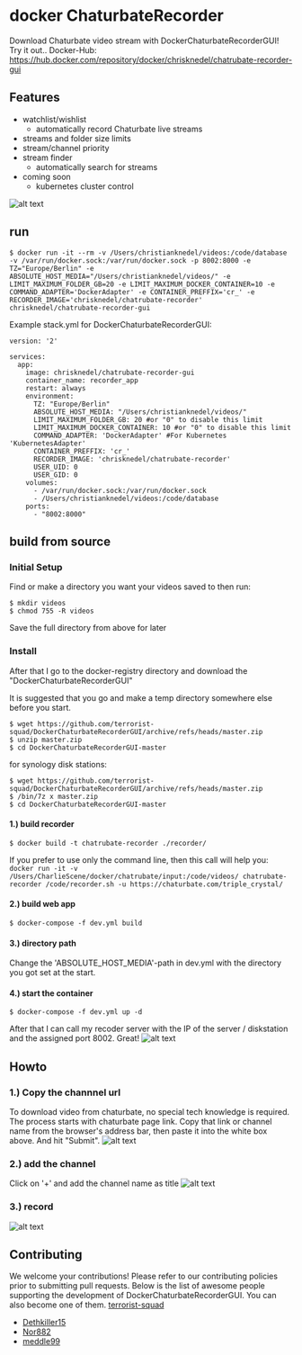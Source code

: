 # docker ChaturbateRecorder
Download Chaturbate video stream with  DockerChaturbateRecorderGUI! Try it out..
Docker-Hub: https://hub.docker.com/repository/docker/chrisknedel/chatrubate-recorder-gui

## Features
* watchlist/wishlist
  * automatically record Chaturbate live streams
* streams and folder size limits 
* stream/channel priority
* stream finder 
  * automatically search for streams
* coming soon
  * kubernetes cluster control


![alt text](https://github.com/terrorist-squad/DockerChaturbateRecorderGUI/blob/master/screens/3.png "record")

## run 
```
$ docker run -it --rm -v /Users/christianknedel/videos:/code/database -v /var/run/docker.sock:/var/run/docker.sock -p 8002:8000 -e TZ="Europe/Berlin" -e ABSOLUTE_HOST_MEDIA="/Users/christianknedel/videos/" -e LIMIT_MAXIMUM_FOLDER_GB=20 -e LIMIT_MAXIMUM_DOCKER_CONTAINER=10 -e COMMAND_ADAPTER='DockerAdapter' -e CONTAINER_PREFFIX='cr_' -e RECORDER_IMAGE='chrisknedel/chatrubate-recorder' chrisknedel/chatrubate-recorder-gui
```
Example stack.yml for DockerChaturbateRecorderGUI:
```
version: '2'

services:    
  app:
    image: chrisknedel/chatrubate-recorder-gui
    container_name: recorder_app
    restart: always
    environment:
      TZ: "Europe/Berlin"
      ABSOLUTE_HOST_MEDIA: "/Users/christianknedel/videos/"
      LIMIT_MAXIMUM_FOLDER_GB: 20 #or "0" to disable this limit
      LIMIT_MAXIMUM_DOCKER_CONTAINER: 10 #or "0" to disable this limit
      COMMAND_ADAPTER: 'DockerAdapter' #For Kubernetes 'KubernetesAdapter'
      CONTAINER_PREFFIX: 'cr_'
      RECORDER_IMAGE: 'chrisknedel/chatrubate-recorder'
      USER_UID: 0
      USER_GID: 0
    volumes:
      - /var/run/docker.sock:/var/run/docker.sock
      - /Users/christianknedel/videos:/code/database
    ports:
      - "8002:8000"
```

## build from source
### Initial Setup
Find or make a directory you want your videos saved to then run: 
```
$ mkdir videos
$ chmod 755 -R videos
```
Save the full directory from above for later

### Install
After that I go to the docker-registry directory and download the "DockerChaturbateRecorderGUI"

It is suggested that you go and make a temp directory somewhere else before you start.
```
$ wget https://github.com/terrorist-squad/DockerChaturbateRecorderGUI/archive/refs/heads/master.zip
$ unzip master.zip 
$ cd DockerChaturbateRecorderGUI-master
```

for synology disk stations:
```
$ wget https://github.com/terrorist-squad/DockerChaturbateRecorderGUI/archive/refs/heads/master.zip
$ /bin/7z x master.zip
$ cd DockerChaturbateRecorderGUI-master
```

#### 1.) build recorder
```
$ docker build -t chatrubate-recorder ./recorder/
```
If you prefer to use only the command line, then this call will help you:
``docker run -it -v /Users/CharlieScene/docker/chatrubate/input:/code/videos/ chatrubate-recorder /code/recorder.sh -u https://chaturbate.com/triple_crystal/``


#### 2.) build web app
```
$ docker-compose -f dev.yml build
```

#### 3.) directory path
Change the 'ABSOLUTE_HOST_MEDIA'-path in dev.yml with the directory you got set at the start.

#### 4.) start the container
```
$ docker-compose -f dev.yml up -d
```
After that I can call my recoder server with the IP of the server / diskstation and the assigned port 8002. Great! 
![alt text](https://github.com/terrorist-squad/DockerChaturbateRecorderGUI/blob/master/screens/3.png "record")

## Howto
### 1.) Copy the channnel url
To download video from chaturbate, no special tech knowledge is required. The process starts with chaturbate page link. Copy that link or channel name from the browser's address bar, then paste it into the white box above. And hit "Submit".
![alt text](https://github.com/terrorist-squad/DockerChaturbateRecorderGUI/blob/master/screens/1.png "Copy the channnel url")

### 2.) add the channel
Click on '+' and add the channel name as title
![alt text](https://github.com/terrorist-squad/DockerChaturbateRecorderGUI/blob/master/screens/2.png "add the channel")

### 3.) record
![alt text](https://github.com/terrorist-squad/DockerChaturbateRecorderGUI/blob/master/screens/3.png "record")

## Contributing
We welcome your contributions! Please refer to our contributing policies prior to submitting pull requests.
Below is the list of awesome people supporting the development of DockerChaturbateRecorderGUI. 
You can also become one of them. [terrorist-squad](https://www.patreon.com/terrorist_squad)
- [Dethkiller15](https://github.com/Dethkiller15)
- [Nor882](https://github.com/Nor882)
- [meddle99](https://github.com/meddle99)
